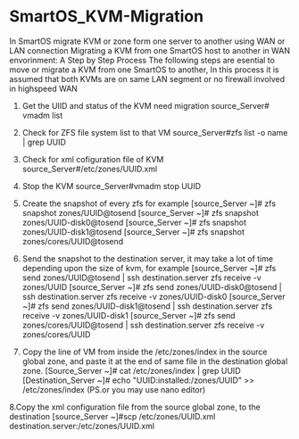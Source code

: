 # SmartOS_KVM-Migration
In SmartOS migrate KVM or zone form one server to another using WAN or LAN connection
Migrating a KVM from one SmartOS host to another in WAN envorinment: A Step by Step Process
The following steps are esential to move or migrate a KVM from one SmartOS to another, In this process it is assumed that both KVMs are on same LAN segment or no firewall involved in highspeed WAN
1. Get the UIID and status of the KVM need migration
source_Server# vmadm list

2. Check for ZFS file system list to that VM 
source_Server#zfs list -o name | grep UUID

3. Check for xml cofiguration file of KVM
source_Server#/etc/zones/UUID.xml
4. Stop the KVM
source_Server#vmadm stop UUID

5. Create the snapshot of every zfs for example
[source_Server ~]# zfs snapshot zones/UUID@tosend
[source_Server ~]# zfs snapshot zones/UUID-disk0@tosend
[source_Server ~]# zfs snapshot zones/UUID-disk1@tosend
[source_Server ~]# zfs snapshot zones/cores/UUID@tosend

6. Send the snapshot to the destination server, it may take a lot of time depending upon the size of kvm, for example
[source_Server ~]# zfs send zones/UUID@tosend | ssh destination.server zfs receive -v zones/UUID
[source_Server ~]# zfs send zones/UUID-disk0@tosend | ssh destination.server zfs receive -v zones/UUID-disk0
[source_Server ~]# zfs send zones/UUID-disk1@tosend | ssh destination.server zfs receive -v zones/UUID-disk1
[source_Server ~]# zfs send zones/cores/UUID@tosend | ssh destination.server zfs receive -v zones/cores/UUID
7. Copy the line of VM from inside the /etc/zones/index in the source global zone, and paste it at the end of same file in the destination global zone.
[Source_Server ~]# cat /etc/zones/index | grep UUID
[Destination_Server ~]# echo "UUID:installed:/zones/UUID" >> /etc/zones/index
(PS.or you may use nano editor)

8.Copy the xml configuration file from the source global zone, to the destination 
[source_Server ~]#scp /etc/zones/UUID.xml destination.server:/etc/zones/UUID.xml
